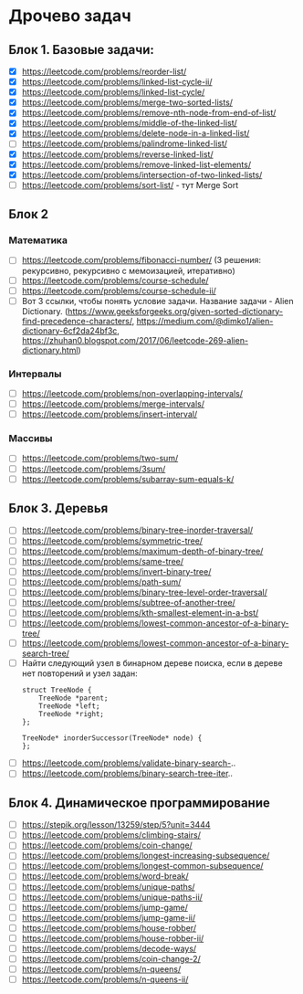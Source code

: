 # Дрочево задач

## Блок 1. Базовые задачи:

- [x] https://leetcode.com/problems/reorder-list/
- [x] https://leetcode.com/problems/linked-list-cycle-ii/
- [x] https://leetcode.com/problems/linked-list-cycle/
- [x] https://leetcode.com/problems/merge-two-sorted-lists/
- [x] https://leetcode.com/problems/remove-nth-node-from-end-of-list/
- [x] https://leetcode.com/problems/middle-of-the-linked-list/
- [x] https://leetcode.com/problems/delete-node-in-a-linked-list/
- [ ] https://leetcode.com/problems/palindrome-linked-list/
- [x] https://leetcode.com/problems/reverse-linked-list/
- [x] https://leetcode.com/problems/remove-linked-list-elements/
- [x] https://leetcode.com/problems/intersection-of-two-linked-lists/
- [ ] https://leetcode.com/problems/sort-list/ - тут Merge Sort

## Блок 2
### Математика
- [ ] https://leetcode.com/problems/fibonacci-number/ (3 решения: рекурсивно, рекурсивно с мемоизацией, итеративно)
- [ ] https://leetcode.com/problems/course-schedule/
- [ ] https://leetcode.com/problems/course-schedule-ii/
- [ ] Вот 3 ссылки, чтобы понять условие задачи. Название задачи - Alien Dictionary.
    (https://www.geeksforgeeks.org/given-sorted-dictionary-find-precedence-characters/, https://medium.com/@dimko1/alien-dictionary-6cf2da24bf3c, https://zhuhan0.blogspot.com/2017/06/leetcode-269-alien-dictionary.html)

### Интервалы
- [ ] https://leetcode.com/problems/non-overlapping-intervals/
- [ ] https://leetcode.com/problems/merge-intervals/
- [ ] https://leetcode.com/problems/insert-interval/

### Массивы
- [ ] https://leetcode.com/problems/two-sum/
- [ ] https://leetcode.com/problems/3sum/
- [ ] https://leetcode.com/problems/subarray-sum-equals-k/ 

## Блок 3. Деревья
- [ ] https://leetcode.com/problems/binary-tree-inorder-traversal/
- [ ] https://leetcode.com/problems/symmetric-tree/
- [ ] https://leetcode.com/problems/maximum-depth-of-binary-tree/
- [ ] https://leetcode.com/problems/same-tree/
- [ ] https://leetcode.com/problems/invert-binary-tree/
- [ ] https://leetcode.com/problems/path-sum/
- [ ] https://leetcode.com/problems/binary-tree-level-order-traversal/
- [ ] https://leetcode.com/problems/subtree-of-another-tree/
- [ ] https://leetcode.com/problems/kth-smallest-element-in-a-bst/
- [ ] https://leetcode.com/problems/lowest-common-ancestor-of-a-binary-tree/
- [ ] https://leetcode.com/problems/lowest-common-ancestor-of-a-binary-search-tree/
- [ ] Найти следующий узел в бинарном дереве поиска, если в дереве нет повторений и узел задан:
    ```
    struct TreeNode {
        TreeNode *parent;
        TreeNode *left;
        TreeNode *right;
    };
    
    TreeNode* inorderSuccessor(TreeNode* node) {
    };
    ```
- [ ] https://leetcode.com/problems/validate-binary-search-..
- [ ] https://leetcode.com/problems/binary-search-tree-iter.. 

## Блок 4. Динамическое программирование
- [ ] https://stepik.org/lesson/13259/step/5?unit=3444
- [ ] https://leetcode.com/problems/climbing-stairs/
- [ ] https://leetcode.com/problems/coin-change/
- [ ] https://leetcode.com/problems/longest-increasing-subsequence/
- [ ] https://leetcode.com/problems/longest-common-subsequence/
- [ ] https://leetcode.com/problems/word-break/
- [ ] https://leetcode.com/problems/unique-paths/
- [ ] https://leetcode.com/problems/unique-paths-ii/
- [ ] https://leetcode.com/problems/jump-game/
- [ ] https://leetcode.com/problems/jump-game-ii/
- [ ] https://leetcode.com/problems/house-robber/
- [ ] https://leetcode.com/problems/house-robber-ii/
- [ ] https://leetcode.com/problems/decode-ways/
- [ ] https://leetcode.com/problems/coin-change-2/
- [ ] https://leetcode.com/problems/n-queens/
- [ ] https://leetcode.com/problems/n-queens-ii/